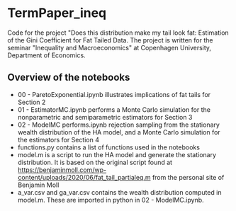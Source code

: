 # TermPaper_ineq
Code for the project "Does this distribution make my tail look fat: Estimation of the Gini Coefficient for Fat Tailed Data.
The project is written for the seminar "Inequality and Macroeconomics" at Copenhagen University, Department of Economics.

## Overview of the notebooks
- 00 - ParetoExponential.ipynb illustrates implications of fat tails for Section 2
- 01 - EstimatorMC.ipynb performs a Monte Carlo simulation for the nonparametric and semiparametric estimators for Section 3
- 02 - ModelMC performs.ipynb rejection sampling from the stationary wealth distribution of the HA model, and a Monte Carlo simulation for the estimators for Section 4
- functions.py contains a list of functions used in the notebooks
- model.m is a script to run the HA model and generate the stationary distribution. It is based on the original script found at https://benjaminmoll.com/wp-content/uploads/2020/06/fat_tail_partialeq.m from the personal site of Benjamin Moll
- a_var.csv and ga_var.csv contains the wealth distribution computed in model.m. These are imported in python in 02 - ModelMC.ipynb.
